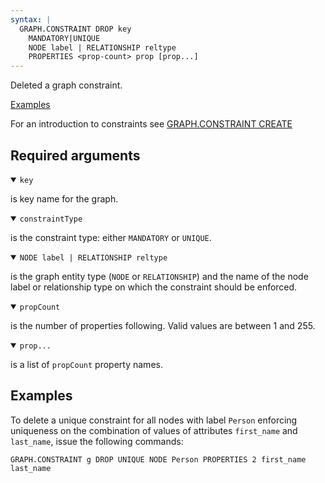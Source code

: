 ```yaml
---
syntax: |
  GRAPH.CONSTRAINT DROP key 
    MANDATORY|UNIQUE
    NODE label | RELATIONSHIP reltype
    PROPERTIES <prop-count> prop [prop...]  
---
```


Deleted a graph constraint.

[Examples](#examples)

For an introduction to constraints see [GRAPH.CONSTRAINT CREATE](/commands/graph.constraint-create.md)

## Required arguments

<details open><summary><code>key</code></summary>

is key name for the graph.
</details>

<details open><summary><code>constraintType</code></summary>

is the constraint type: either `MANDATORY` or `UNIQUE`.

</details>

<details open><summary><code>NODE label | RELATIONSHIP reltype</code></summary>
  
is the graph entity type (`NODE` or `RELATIONSHIP`) and the name of the node label or relationship type on which the constraint should be enforced.

</details>

<details open><summary><code>propCount</code></summary>

is the number of properties following. Valid values are between 1 and 255.

</details>

<details open><summary><code>prop...</code></summary>

is a list of `propCount` property names.

</details>




## Examples

To delete a unique constraint for all nodes with label `Person` enforcing uniqueness on the combination of values of attributes `first_name` and `last_name`, issue the following commands:

```
GRAPH.CONSTRAINT g DROP UNIQUE NODE Person PROPERTIES 2 first_name last_name
```
